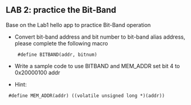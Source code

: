 ## LAB 2: practice the Bit-Band
Base on the Lab1 hello app to practice Bit-Band operation

* Convert bit-band address and bit number to bit-band alias address,
 please complete the following macro

  ```
   #define BITBAND(addr, bitnum) 
  ```

* Write a sample code to use BITBAND and MEM_ADDR set bit 4 to 0x20000100 addr

 - Hint: 

  ```
   #define MEM_ADDR(addr) ((volatile unsigned long *)(addr))
  ```

